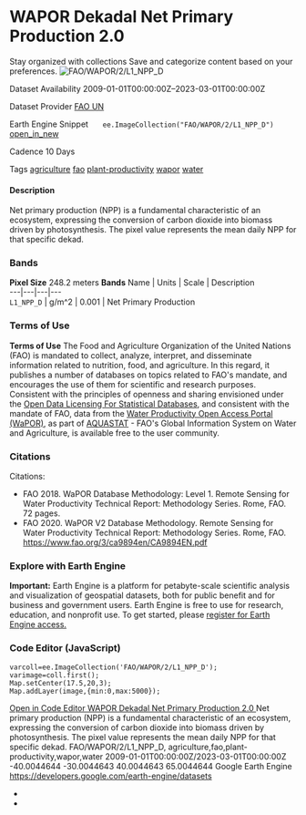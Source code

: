  
#  WAPOR Dekadal Net Primary Production 2.0 
Stay organized with collections  Save and categorize content based on your preferences. 
![FAO/WAPOR/2/L1_NPP_D](https://developers.google.com/earth-engine/datasets/images/FAO/FAO_WAPOR_2_L1_NPP_D_sample.png) 

Dataset Availability
    2009-01-01T00:00:00Z–2023-03-01T00:00:00Z 

Dataset Provider
     [ FAO UN ](https://wapor.apps.fao.org/catalog/WAPOR_2/1/L1_NPP_D) 

Earth Engine Snippet
     `    ee.ImageCollection("FAO/WAPOR/2/L1_NPP_D")   ` [ open_in_new ](https://code.earthengine.google.com/?scriptPath=Examples:Datasets/FAO/FAO_WAPOR_2_L1_NPP_D) 

Cadence
    10 Days 

Tags
     [agriculture](https://developers.google.com/earth-engine/datasets/tags/agriculture) [fao](https://developers.google.com/earth-engine/datasets/tags/fao) [plant-productivity](https://developers.google.com/earth-engine/datasets/tags/plant-productivity) [wapor](https://developers.google.com/earth-engine/datasets/tags/wapor) [water](https://developers.google.com/earth-engine/datasets/tags/water)
#### Description
Net primary production (NPP) is a fundamental characteristic of an ecosystem, expressing the conversion of carbon dioxide into biomass driven by photosynthesis. The pixel value represents the mean daily NPP for that specific dekad.
### Bands
**Pixel Size** 248.2 meters 
**Bands**
Name | Units | Scale | Description  
---|---|---|---  
`L1_NPP_D` | g/m^2 | 0.001 | Net Primary Production  
### Terms of Use
**Terms of Use**
The Food and Agriculture Organization of the United Nations (FAO) is mandated to collect, analyze, interpret, and disseminate information related to nutrition, food, and agriculture. In this regard, it publishes a number of databases on topics related to FAO's mandate, and encourages the use of them for scientific and research purposes. Consistent with the principles of openness and sharing envisioned under the [Open Data Licensing For Statistical Databases](http://www.fao.org/3/ca7570en/ca7570en.pdf), and consistent with the mandate of FAO, data from the [Water Productivity Open Access Portal (WaPOR)](https://wapor.apps.fao.org/home/WAPOR_2/1), as part of [AQUASTAT](http://www.fao.org/aquastat/en/) - FAO's Global Information System on Water and Agriculture, is available free to the user community.
### Citations
Citations:
  * FAO 2018. WaPOR Database Methodology: Level 1. Remote Sensing for Water Productivity Technical Report: Methodology Series. Rome, FAO. 72 pages.
  * FAO 2020. WaPOR V2 Database Methodology. Remote Sensing for Water Productivity Technical Report: Methodology Series. Rome, FAO. <https://www.fao.org/3/ca9894en/CA9894EN.pdf>


### Explore with Earth Engine
**Important:** Earth Engine is a platform for petabyte-scale scientific analysis and visualization of geospatial datasets, both for public benefit and for business and government users. Earth Engine is free to use for research, education, and nonprofit use. To get started, please [register for Earth Engine access.](https://console.cloud.google.com/earth-engine)
### Code Editor (JavaScript)
```
varcoll=ee.ImageCollection('FAO/WAPOR/2/L1_NPP_D');
varimage=coll.first();
Map.setCenter(17.5,20,3);
Map.addLayer(image,{min:0,max:5000});
```
[ Open in Code Editor ](https://code.earthengine.google.com/?scriptPath=Examples:Datasets/FAO/FAO_WAPOR_2_L1_NPP_D)
[ WAPOR Dekadal Net Primary Production 2.0 ](https://developers.google.com/earth-engine/datasets/catalog/FAO_WAPOR_2_L1_NPP_D)
Net primary production (NPP) is a fundamental characteristic of an ecosystem, expressing the conversion of carbon dioxide into biomass driven by photosynthesis. The pixel value represents the mean daily NPP for that specific dekad.
FAO/WAPOR/2/L1_NPP_D, agriculture,fao,plant-productivity,wapor,water 
2009-01-01T00:00:00Z/2023-03-01T00:00:00Z
-40.0044644 -30.0044643 40.0044643 65.0044644 
Google Earth Engine
https://developers.google.com/earth-engine/datasets
  * [ ](https://doi.org/https://wapor.apps.fao.org/catalog/WAPOR_2/1/L1_NPP_D)
  * [ ](https://doi.org/https://developers.google.com/earth-engine/datasets/catalog/FAO_WAPOR_2_L1_NPP_D)


